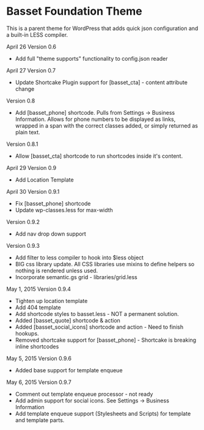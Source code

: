 # Basset Foundation Theme
This is a parent theme for WordPress that adds quick json configuration and a built-in LESS compiler.

April 26
Version 0.6
- Add full "theme supports" functionality to config.json reader

April 27
Version 0.7
- Update Shortcake Plugin support for [basset_cta] - content attribute change

Version 0.8
- Add [basset_phone] shortcode. Pulls from Settings -> Business Information. Allows for phone numbers to be displayed as links, wrapped in a span with the correct classes added, or simply returned as plain text.

Version 0.8.1
- Allow [basset_cta] shortcode to run shortcodes inside it's content.

April 29
Version 0.9
- Add Location Template

April 30
Version 0.9.1
- Fix [basset_phone] shortcode
- Update wp-classes.less for max-width

Version 0.9.2
- Add nav drop down support

Version 0.9.3
- Add filter to less compiler to hook into $less object
- BIG css library update. All CSS libraries use mixins to define helpers so nothing is rendered unless used.
- Incorporate semantic.gs grid - libraries/grid.less

May 1, 2015
Version 0.9.4
- Tighten up location template
- Add 404 template
- Add shortcode styles to basset.less - NOT a permanent solution.
- Added [basset_quote] shortcode & action
- Added [basset_social_icons] shortcode and action - Need to finish hookups.
- Removed shortcake support for [basset_phone] - Shortcake is breaking inline shortcodes

May 5, 2015
Version 0.9.6
- Added base support for template enqueue

May 6, 2015
Version 0.9.7
- Comment out template enqueue processor - not ready
- Add admin support for social icons. See Settings -> Business Information
- Add template enqueue support (Stylesheets and Scripts) for template and template parts. 